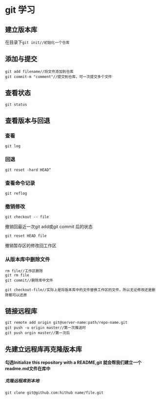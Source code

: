 # git 学习

## 建立版本库

在目录下`git init//初始化一个仓库`

## 添加与提交

```git
git add filename//将文件添加到仓库
git commit-m "comment"//提交到仓库，可一次提交多个文件 
```

## 查看状态

`git status`

## 查看版本与回退

### 查看

`git log`

### 回退

`git reset -hard HEAD^`

### 查看命令记录

`git reflog`

### 撤销修改

`git checkout -- file`

撤销回最近一次git add或git commit 后的状态

`git reset HEAD file`

撤销暂存区的修改回工作区

### 从版本库中删除文件

```
rm file//工作区删除
git rm file
git commit//删除库中文件
```

```
git checkout-file//实际上是将版本库中的文件替换工作区的文件，所以无论修改还是删除都可以还原
```

## 链接远程库

```
git remote add origin git@server-name:path/repo-name.git
git push -u origin master//第一次推送时
git push orgin master//第一次后
```

## 先建立远程库再克隆版本库

#### 勾选Initialize this repository with a README,git 就会帮我们建立一个readme.md文件在库中

##### 克隆远程库到本地

`git clone git@github.com:hithub name/file.git `



